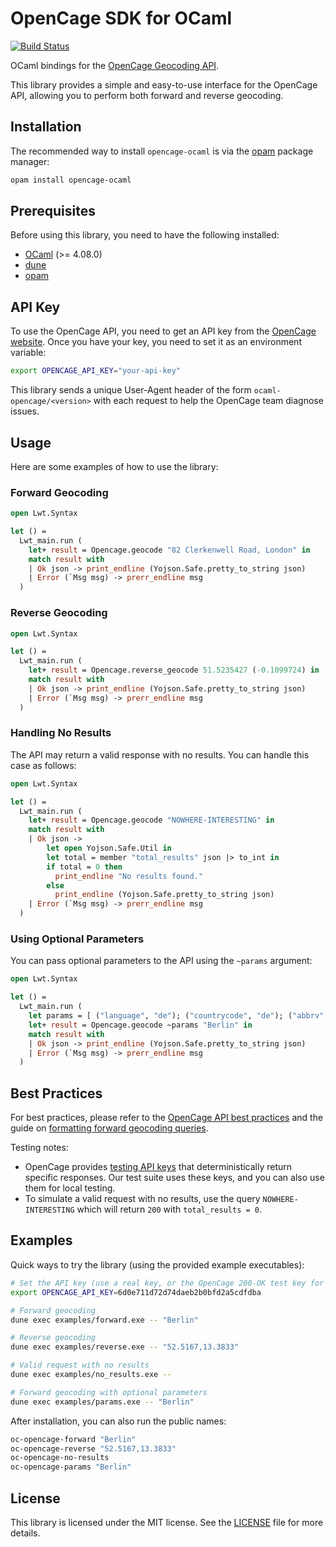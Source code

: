 # OpenCage SDK for OCaml

[![Build Status](https://github.com/geonot/opencage-ocaml/actions/workflows/ci.yml/badge.svg)](https://github.com/geonot/opencage-ocaml/actions/workflows/ci.yml)

OCaml bindings for the [OpenCage Geocoding API](https://opencagedata.com).

This library provides a simple and easy-to-use interface for the OpenCage API, allowing you to perform both forward and reverse geocoding.

## Installation

The recommended way to install `opencage-ocaml` is via the [opam](https://opam.ocaml.org) package manager:

```bash
opam install opencage-ocaml
```

## Prerequisites

Before using this library, you need to have the following installed:

* [OCaml](https://ocaml.org/docs/install.html) (>= 4.08.0)
* [dune](https://dune.build)
* [opam](https://opam.ocaml.org/doc/Install.html)

## API Key

To use the OpenCage API, you need to get an API key from the [OpenCage website](https://opencagedata.com/users/sign_up). Once you have your key, you need to set it as an environment variable:

```bash
export OPENCAGE_API_KEY="your-api-key"
```

This library sends a unique User-Agent header of the form `ocaml-opencage/<version>` with each request to help the OpenCage team diagnose issues.

## Usage

Here are some examples of how to use the library:

### Forward Geocoding

```ocaml
open Lwt.Syntax

let () =
  Lwt_main.run (
    let+ result = Opencage.geocode "82 Clerkenwell Road, London" in
    match result with
    | Ok json -> print_endline (Yojson.Safe.pretty_to_string json)
    | Error (`Msg msg) -> prerr_endline msg
  )
```

### Reverse Geocoding

```ocaml
open Lwt.Syntax

let () =
  Lwt_main.run (
    let+ result = Opencage.reverse_geocode 51.5235427 (-0.1099724) in
    match result with
    | Ok json -> print_endline (Yojson.Safe.pretty_to_string json)
    | Error (`Msg msg) -> prerr_endline msg
  )
```

### Handling No Results

The API may return a valid response with no results. You can handle this case as follows:

```ocaml
open Lwt.Syntax

let () =
  Lwt_main.run (
    let+ result = Opencage.geocode "NOWHERE-INTERESTING" in
    match result with
    | Ok json ->
        let open Yojson.Safe.Util in
        let total = member "total_results" json |> to_int in
        if total = 0 then
          print_endline "No results found."
        else
          print_endline (Yojson.Safe.pretty_to_string json)
    | Error (`Msg msg) -> prerr_endline msg
  )
```

### Using Optional Parameters

You can pass optional parameters to the API using the `~params` argument:

```ocaml
open Lwt.Syntax

let () =
  Lwt_main.run (
    let params = [ ("language", "de"); ("countrycode", "de"); ("abbrv", "1") ] in
    let+ result = Opencage.geocode ~params "Berlin" in
    match result with
    | Ok json -> print_endline (Yojson.Safe.pretty_to_string json)
    | Error (`Msg msg) -> prerr_endline msg
  )
```

## Best Practices

For best practices, please refer to the [OpenCage API best practices](https://opencagedata.com/api#bestpractices) and the guide on [formatting forward geocoding queries](https://opencagedata.com/guides/how-to-format-your-geocoding-query).

Testing notes:

- OpenCage provides [testing API keys](https://opencagedata.com/api#testingkeys) that deterministically return specific responses. Our test suite uses these keys, and you can also use them for local testing.
- To simulate a valid request with no results, use the query `NOWHERE-INTERESTING` which will return `200` with `total_results = 0`.

## Examples

Quick ways to try the library (using the provided example executables):

```bash
# Set the API key (use a real key, or the OpenCage 200-OK test key for demos)
export OPENCAGE_API_KEY=6d0e711d72d74daeb2b0bfd2a5cdfdba

# Forward geocoding
dune exec examples/forward.exe -- "Berlin"

# Reverse geocoding
dune exec examples/reverse.exe -- "52.5167,13.3833"

# Valid request with no results
dune exec examples/no_results.exe --

# Forward geocoding with optional parameters
dune exec examples/params.exe -- "Berlin"
```

After installation, you can also run the public names:

```bash
oc-opencage-forward "Berlin"
oc-opencage-reverse "52.5167,13.3833"
oc-opencage-no-results
oc-opencage-params "Berlin"
```

## License

This library is licensed under the MIT license. See the [LICENSE](LICENSE) file for more details.

